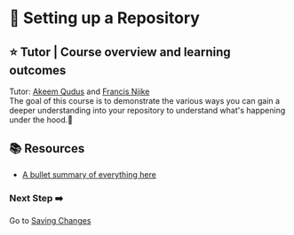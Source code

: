 # :flags: Setting up a Repository

## :star: Tutor | Course overview and learning outcomes 

Tutor: [Akeem Qudus](https://github.com/holytech) and [Francis Njike](https://github.com/clashkid155)<br>
The goal of this course is to demonstrate the various ways you can gain a deeper understanding into your repository to understand what's happening under the hood.🚀



## 📚  Resources 
* [A bullet summary of everything here](https://docs.google.com/presentation/d/1K_Fj9X1VdctS1RVYVdldnx0yh1n5YaPpYCPgiFDuZCg/edit?usp=sharing) 

### Next Step :arrow_right:
Go to [Saving Changes](./2_Saving_changes.md)